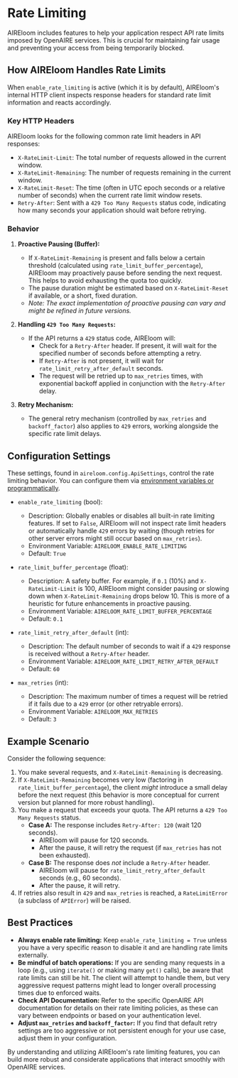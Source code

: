 # Rate Limiting

AIREloom includes features to help your application respect API rate limits imposed by OpenAIRE services. This is crucial for maintaining fair usage and preventing your access from being temporarily blocked.

## How AIREloom Handles Rate Limits

When `enable_rate_limiting` is active (which it is by default), AIREloom's internal HTTP client inspects response headers for standard rate limit information and reacts accordingly.

### Key HTTP Headers

AIREloom looks for the following common rate limit headers in API responses:

*   `X-RateLimit-Limit`: The total number of requests allowed in the current window.
*   `X-RateLimit-Remaining`: The number of requests remaining in the current window.
*   `X-RateLimit-Reset`: The time (often in UTC epoch seconds or a relative number of seconds) when the current rate limit window resets.
*   `Retry-After`: Sent with a `429 Too Many Requests` status code, indicating how many seconds your application should wait before retrying.

### Behavior

1.  **Proactive Pausing (Buffer):**
    *   If `X-RateLimit-Remaining` is present and falls below a certain threshold (calculated using `rate_limit_buffer_percentage`), AIREloom may proactively pause before sending the next request. This helps to avoid exhausting the quota too quickly.
    *   The pause duration might be estimated based on `X-RateLimit-Reset` if available, or a short, fixed duration.
    *   *Note: The exact implementation of proactive pausing can vary and might be refined in future versions.*

2.  **Handling `429 Too Many Requests`:**
    *   If the API returns a `429` status code, AIREloom will:
        *   Check for a `Retry-After` header. If present, it will wait for the specified number of seconds before attempting a retry.
        *   If `Retry-After` is not present, it will wait for `rate_limit_retry_after_default` seconds.
        *   The request will be retried up to `max_retries` times, with exponential backoff applied in conjunction with the `Retry-After` delay.

3.  **Retry Mechanism:**
    *   The general retry mechanism (controlled by `max_retries` and `backoff_factor`) also applies to `429` errors, working alongside the specific rate limit delays.

## Configuration Settings

These settings, found in `aireloom.config.ApiSettings`, control the rate limiting behavior. You can configure them via [environment variables or programmatically](../advanced/configuration.md).

*   `enable_rate_limiting` (bool):
    *   Description: Globally enables or disables all built-in rate limiting features. If set to `False`, AIREloom will not inspect rate limit headers or automatically handle `429` errors by waiting (though retries for other server errors might still occur based on `max_retries`).
    *   Environment Variable: `AIRELOOM_ENABLE_RATE_LIMITING`
    *   Default: `True`

*   `rate_limit_buffer_percentage` (float):
    *   Description: A safety buffer. For example, if `0.1` (10%) and `X-RateLimit-Limit` is 100, AIREloom might consider pausing or slowing down when `X-RateLimit-Remaining` drops below 10. This is more of a heuristic for future enhancements in proactive pausing.
    *   Environment Variable: `AIRELOOM_RATE_LIMIT_BUFFER_PERCENTAGE`
    *   Default: `0.1`

*   `rate_limit_retry_after_default` (int):
    *   Description: The default number of seconds to wait if a `429` response is received without a `Retry-After` header.
    *   Environment Variable: `AIRELOOM_RATE_LIMIT_RETRY_AFTER_DEFAULT`
    *   Default: `60`

*   `max_retries` (int):
    *   Description: The maximum number of times a request will be retried if it fails due to a `429` error (or other retryable errors).
    *   Environment Variable: `AIRELOOM_MAX_RETRIES`
    *   Default: `3`

## Example Scenario

Consider the following sequence:

1.  You make several requests, and `X-RateLimit-Remaining` is decreasing.
2.  If `X-RateLimit-Remaining` becomes very low (factoring in `rate_limit_buffer_percentage`), the client *might* introduce a small delay before the next request (this behavior is more conceptual for current version but planned for more robust handling).
3.  You make a request that exceeds your quota. The API returns a `429 Too Many Requests` status.
    *   **Case A:** The response includes `Retry-After: 120` (wait 120 seconds).
        *   AIREloom will pause for 120 seconds.
        *   After the pause, it will retry the request (if `max_retries` has not been exhausted).
    *   **Case B:** The response does *not* include a `Retry-After` header.
        *   AIREloom will pause for `rate_limit_retry_after_default` seconds (e.g., 60 seconds).
        *   After the pause, it will retry.
4.  If retries also result in `429` and `max_retries` is reached, a `RateLimitError` (a subclass of `APIError`) will be raised.

## Best Practices

*   **Always enable rate limiting:** Keep `enable_rate_limiting = True` unless you have a very specific reason to disable it and are handling rate limits externally.
*   **Be mindful of batch operations:** If you are sending many requests in a loop (e.g., using `iterate()` or making many `get()` calls), be aware that rate limits can still be hit. The client will attempt to handle them, but very aggressive request patterns might lead to longer overall processing times due to enforced waits.
*   **Check API Documentation:** Refer to the specific OpenAIRE API documentation for details on their rate limiting policies, as these can vary between endpoints or based on your authentication level.
*   **Adjust `max_retries` and `backoff_factor`:** If you find that default retry settings are too aggressive or not persistent enough for your use case, adjust them in your configuration.

By understanding and utilizing AIREloom's rate limiting features, you can build more robust and considerate applications that interact smoothly with OpenAIRE services.
